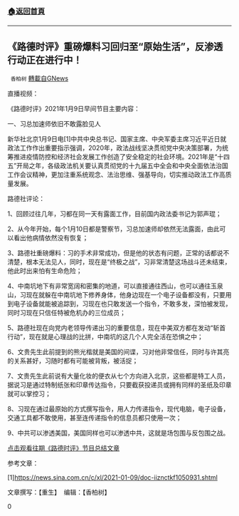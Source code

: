 ###  [:house:返回首頁](https://github.com/ourhimalayas/txt)
---

## 《路德时评》重磅爆料习回归至“原始生活”，反渗透行动正在进行中！
` 香柏树` [轉載自GNews](https://gnews.org/zh-hans/734882/)

直播视频：



《路德时评》2021年1月9日早间节目主要内容：

一、习总加速师依旧不敢露脸见人

新华社北京1月9日电[1]中共中央总书记、国家主席、中央军委主席习近平近日就政法工作作出重要指示强调，2020年，政法战线坚决贯彻党中央决策部署，为统筹推进疫情防控和经济社会发展工作创造了安全稳定的社会环境。2021年是“十四五”开局之年，各级政法机关要认真贯彻党的十九届五中全会和中央全面依法治国工作会议精神，更加注重系统观念、法治思维、强基导向，切实推动政法工作高质量发展。

路德社评论：

1、回顾过往几年，习都在同一天有露面工作，目前国内政法委书记为郭声琨；

2、从今年开始，每个1月10日都是警察节，习总加速师却依然无法露面，由此可以看出他病情依然没有恢复；

3、路德社重磅爆料：习的手术非常成功，但是他的状态有问题，正常的话都说不清楚，根本无法见人，同时，现在是“终极之战”，习非常清楚这场战斗还未结束，他此时出来怕有生命危险；

4、中南坑地下有非常宽阔和密集的地道，可以直接通往西山，也可以通往玉泉山，习现在就躲在中南坑地下修养身体，他身边现在一个电子设备都没有，只要用到电子设备就能被追踪到，习现在也只敢发送一个指令，不敢多发，深怕被发现，同时习现在只信任特被危机办的三位成员；

5、路德社现在向党内老领导传递出习的重要信息，现在中美双方都在发动“斩首行动”，现在就是心理战的比拼，中南坑的这几个人完全活在恐惧之中；

6、文贵先生此前提到的熊光楷就是美国的间谍，习对他非常信任，同时与许其亮的关系甚好，习随时都有可能被背叛，被活捉；

7、文贵先生此前说有大量化妆的便衣从七个方向进入北京，这些都是特工人员，据说习是通过特制纸张和印章传达指令，只要截获投递员或拥有同样的圣纸及印章就可以掌控习；

8、习现在通过最原始的方式撰写指令，用人力传递指令，现代电脑，电子设备，交通工具都不敢使用，甚至连传递指令的信息员都只使用一次；

9、中共可以渗透美国，美国同样也可以渗透中共，这就是场包围与反包围之战。

[点击观看往期《路德时评》节目总结文章](https://gnews.org/zh-hans/author/harmony/)

参考文章：

[1]https://news.sina.com.cn/c/xl/2021-01-09/doc-iiznctkf1050931.shtml

文章撰写：【重生】  编辑：【香柏树】

0
